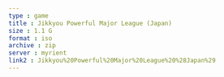 ```yaml
---
type : game
title : Jikkyou Powerful Major League (Japan)
size : 1.1 G
format : iso
archive : zip
server : myrient
link2 : Jikkyou%20Powerful%20Major%20League%20%28Japan%29
---
```


